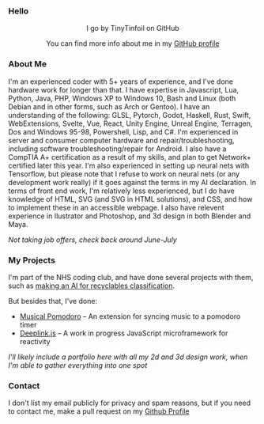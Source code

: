 ### Hello
<p align="center">
  I go by TinyTinfoil on GitHub
</p>
<p align="center">
You can find more info about me in my <a href="https://github.com/TinyTinfoil">GitHub profile</a>
</p>

### About Me
I'm an experienced coder with 5+ years of experience, and I've done hardware work for longer than that. I have expertise in Javascript, Lua, Python, Java, PHP, Windows XP to Windows 10, Bash and Linux (both Debian and in other forms, such as Arch or Gentoo). I have an understanding of the following: GLSL, Pytorch, Godot, Haskell, Rust, Swift, WebExtensions, Svelte, Vue, React, Unity Engine, Unreal Engine, Terragen, Dos and Windows 95-98, Powershell, Lisp, and C#. I'm experienced in server and consumer computer hardware and repair/troubleshooting, including software troubleshooting/repair for Android. I also have a CompTIA A+ certification as a result of my skills, and plan to get Network+ certified later this year. I'm also experienced in setting up neural nets with Tensorflow, but please note that I refuse to work on neural nets (or any development work really) if it goes against the terms in my AI declaration. In terms of front end work, I'm relatively less experienced, but I do have knowledge of HTML, SVG (and SVG in HTML solutions), and CSS, and how to implement these in an accessible webpage. I also have relevent experience in Ilustrator and Photoshop, and 3d design in both Blender and Maya.

*Not taking job offers, check back around June-July*

### My Projects
I'm part of the NHS coding club, and have done several projects with them, such as [making an AI for recyclables classification](https://github.com/NHS-CS-Club/recyclenet).

But besides that, I've done:

* [Musical Pomodoro](https://github.com/TinyTinfoil/Musical-Pomodoro) – An extension for syncing music to a pomodoro timer
* [Deeplink.js](https://github.com/TinyTinfoil/deeplink) – A work in progress JavaScript microframework for reactivity

*I'll likely include a portfolio here with all my 2d and 3d design work, when I'm able to gather everything into one spot*

### Contact
I don't list my email publicly for privacy and spam reasons, but if you need to contact me, make a pull request on my [Github Profile](https://github.com/TinyTinfoil/TinyTinfoil)
